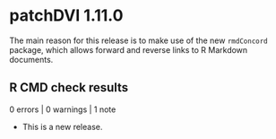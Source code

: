 # patchDVI 1.11.0

The main reason for this release is to make use of the
new `rmdConcord` package, which allows forward and reverse
links to R Markdown documents.

## R CMD check results

0 errors | 0 warnings | 1 note

* This is a new release.
